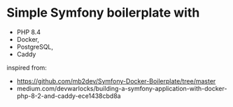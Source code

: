 # Simple Symfony boilerplate with
 
- PHP 8.4
- Docker,
- PostgreSQL,
- Caddy

inspired from:

- https://github.com/mb2dev/Symfony-Docker-Boilerplate/tree/master
- medium.com/devwarlocks/building-a-symfony-application-with-docker-php-8-2-and-caddy-ece1438cbd8a
